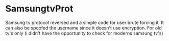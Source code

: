 # SamsungtvProt
Samsung tv protocol reversed and a simple code for user brute forcing it.
It can also be spoofed the username since it doesn't use encryption.
For old tv's only (i didn't have the opportunity to check for moderns samsung tv's)
